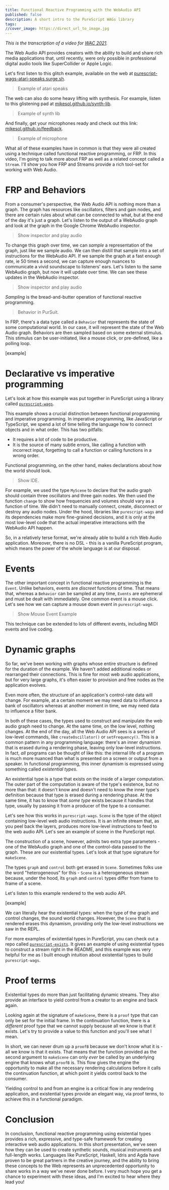 ```yaml
---
title: Functional Reactive Programming with the WebAudio API
published: false
description: A short intro to the PureScript WAGs library
tags: 
//cover_image: https://direct_url_to_image.jpg
---
```


_This is the transcription of a video for [WAC 2021](https://webaudioconf2021.com/presenters-instructions/)._

The Web Audio API provides creators with the ability to build and share rich media applications that, until recently, were only possible in professional digital audio tools like SuperCollider or Apple Logic.

Let's first listen to this glitch example, available on the web at [purescript-wags-atari-speaks.surge.sh](https://purescript-wags-atari-speaks.surge.sh/).

> Example of atari speaks

The web can also do some heavy lifting with synthesis. For example, listen to this glistening pad at [mikesol.github.io/synth-lib](https://mikesol.github.io/synth-lib/).

> Example of synth lib

And finally, get your microphones ready and check out this link: [mikesol.github.io/feedback](https://mikesol.github.io/feedback/).

> Example of microphone

What all of these examples have in common is that they were all created using a technique called functional reactive programming, or FRP. In this video, I'm going to talk more about FRP as well as a related concept called a `Stream`. I'll show you how FRP and Streams provide a rich tool-set for working with Web Audio.

# FRP and Behaviors

From a consumer's perspective, the Web Audio API is nothing more than a graph. The graph has resources like oscillators, filters and gain nodes, and there are certain rules about what can be connected to what, but at the end of the day it's just a graph. Let's listen to the output of a WebAudio graph and look at the graph in the Google Chrome WebAudio inspector.

> Show inspector and play audio

To change this graph over time, we can _sample_ a representation of the graph, just like we sample audio.  We can then distill that sample into a set of instructions for the WebAudio API. If we sample the graph at a fast enough rate, ie 50 times a second, we can capture enough nuances to communicate a vivid soundscape to listeners' ears. Let's listen to the same WebAudio graph, but now it will update over time. We can see these updates in the WebAudio inspector.

> Show inspector and play audio

_Sampling_ is the bread-and-butter operation of functional reactive programming.

> Behavior in PurSuit.

In FRP, there's a data type called a `Behavior` that represents the state of some computational world. In our case, it will represent the state of the Web Audio graph. Behaviors are then sampled based on some external stimulus. This stimulus can be user-initiated, like a mouse click, or pre-defined, like a polling loop.

[example]

# Declarative vs imperative programming

Let's look at how this example was put together in PureScript using a library called [`purescript-wags`](https://github.com/mikesol/purescript-wags).

This example shows a crucial distinction between functional programming and imperative programming. In imperative programming, like JavaScript or TypeScript, we spend a lot of time telling the language how to connect objects and in what order. This has two pitfalls:

- It requires a lot of code to be productive.
- It is the source of many subtle errors, like calling a function with incorrect input, forgetting to call a function or calling functions in a wrong order. 

Functional programming, on the other hand, makes declarations about how the world should look.

> Show IDE.

For example, we used the type `MyScene` to declare that the audio graph should contain three oscillators and three gain nodes. We then used the function `change` to show how frequencies and volumes should vary as a function of time. We didn't need to manually connect, create, disconnect or destroy any audio nodes. Under the hood, libraries like `purescript-wags` and its dependencies make more fine-grained decisions, and it is only at the most low-level code that the actual imperative interactions with the WebAudio API happen.

So, in a relatively terse format, we're already able to build a rich Web Audio application. Moreover, there is no DSL - this is a vanilla PureScript program, which means the power of the whole language is at our disposal.

# Events

The other important concept in functional reactive programming is the `Event`. Unlike behaviors, events are _discreet_ functions of time. That means that, whereas a `Behavior` can be sampled at any time, `Events` are ephemeral and must be dealt with immediately. One common event is a mouse click. Let's see how we can capture a mouse down event in `purescript-wags`.

> Show Mouse Event Example

This technique can be extended to lots of different events, including MIDI events and live coding.

# Dynamic graphs

So far, we've been working with graphs whose entire structure is defined for the duration of the example. We haven't added additional nodes or rearranged their connections. This is fine for most web audio applications, but for very large graphs, it's often easier to provision and free nodes as the application evolves.

Even more often, the structure of an application's control-rate data will change. For example, at a certain moment we may need data to influence a bank of oscillators whereas at another moment in time, we may need data to influence a filter bank.

In both of these cases, the types used to construct and manipulate the web audio graph need to change.  At the same time, on the low level, nothing changes. At the end of the day, all the Web Audio API sees is a series of low-level commands, like `createOscillator()` or `setFrequency()`.  This is a common pattern in any programming language: there's an inner dynamism that is erased during a rendering phase, leaving only low-level instructions. In fact, _all_ programs can be thought of like this: the internal life of a program is much more nuanced than what is presented on a screen or output from a speaker. In functional programming, this inner dynamism is expressed using something called _existential types_.

An existential type is a type that exists on the inside of a larger computation. The outer part of the computation is aware of the type's existence, but no more than that: it doesn't know and doesn't need to know the inner type's definition because that type is erased during a rendering phase. At the same time, it has to know that _some type_ exists because it handles that type, usually by passing it from a producer of the type to a consumer.

Let's see how this works in `purescript-wags`. `Scene` is the type of the object containing low-level web audio instructions. It is an infinite stream that, as you peel back the layers, produces more low-level instructions to feed to the web audio API. Let's see an example of scene in the PureScript repl.

The construction of a scene, however, admits two extra type parameters - one of the WebAudio graph and one of the control-data passed to the graph. These are our existential types.  Let's look at that type signature for `makeScene`.

The types `graph` and `control` both get erased in `Scene`. Sometimes folks use the word "heterogeneous" for this - `Scene` is a heterogeneous stream because, under the hood, its `graph` and `control` types differ from frame to frame of a scene.

Let's listen to this example rendered to the web audio API.

[example]

We can literally hear the existential types: when the type of the graph and control changes, the sound world changes. However, the `Scene` that is rendered erases this dynamism, providing only the low-level instructions we saw in the REPL. 

For more examples of existential types in PureScript, you can check out a repo called [`purescript-exists`](https://pursuit.purescript.org/packages/purescript-exists/5.0.0/docs/Data.Exists#t:Exists). It gives an example of using existential types to construct a stream right in the README, and this example was very helpful for me as I built enough intuition about existential types to build `purescript-wags`. 

# Proof terms

Existential types do more than just facilitating dynamic streams. They also provide an interface to yield control from a creator to an engine and back again.

Looking again at the signature of `makeScene`, there is a `proof` type that can only be set for the initial frame. In the continuation function, there is a _different_ proof type that we cannot supply because all we know is that it exists. Let's try to provide a value to this function and you'll see what I mean.

In short, we can never drum up a `proofB` because we don't know what it is - all we know is that it exists. That means that the function provided as the second argument to `makeScene` can only _ever_ be called by an underlying engine that knows what `proofB` is. This flow gives the engine the opportunity to make all the necessary rendering calculations before it calls the continuation function, at which point it yields control back to the consumer.

Yielding control to and from an engine is a critical flow in any rendering application, and existential types provide an elegant way, via proof terms, to achieve this in a functional paradigm.

# Conclusion

In conclusion, functional reactive programming using existential types provides a rich, expressive, and type-safe framework for creating interactive web audio applications.  In this short presentation, we've seen how they can be used to create synthetic sounds, musical instruments and full-length works. Languages like PureScript, Haskell, Idris and Agda have proven to be great partners in the creative journey, and the ability to bring these concepts to the Web represents an unprecedented opportunity to share works in a way we've never done before. I very much hope you get a chance to experiment with these ideas, and I'm excited to hear where they lead you!